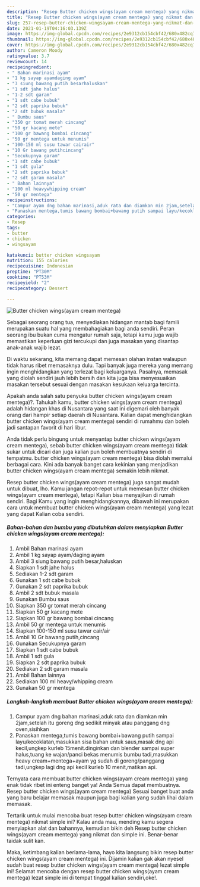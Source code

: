 ```yaml
---
description: "Resep Butter chicken wings(ayam cream mentega) yang nikmat dan Mudah Dibuat"
title: "Resep Butter chicken wings(ayam cream mentega) yang nikmat dan Mudah Dibuat"
slug: 257-resep-butter-chicken-wingsayam-cream-mentega-yang-nikmat-dan-mudah-dibuat
date: 2021-01-19T04:16:03.139Z
image: https://img-global.cpcdn.com/recipes/2e9312cb154cbf42/680x482cq70/butter-chicken-wingsayam-cream-mentega-foto-resep-utama.jpg
thumbnail: https://img-global.cpcdn.com/recipes/2e9312cb154cbf42/680x482cq70/butter-chicken-wingsayam-cream-mentega-foto-resep-utama.jpg
cover: https://img-global.cpcdn.com/recipes/2e9312cb154cbf42/680x482cq70/butter-chicken-wingsayam-cream-mentega-foto-resep-utama.jpg
author: Cameron Moody
ratingvalue: 3.7
reviewcount: 14
recipeingredient:
- " Bahan marinasi ayam"
- "1 kg sayap ayamdaging ayam"
- "3 siung bawang putih besarhaluskan"
- "1 sdt jahe halus"
- "1-2 sdt garam"
- "1 sdt cabe bubuk"
- "2 sdt paprika bubuk"
- "2 sdt bubuk masala"
- " Bumbu saus"
- "350 gr tomat merah cincang"
- "50 gr kacang mete"
- "100 gr bawang bombai cincang"
- "50 gr mentega untuk menumis"
- "100-150 ml susu tawar cairair"
- "10 Gr bawang putihcincang"
- "Secukupnya garam"
- "1 sdt cabe bubuk"
- "1 sdt gula"
- "2 sdt paprika bubuk"
- "2 sdt garam masala"
- " Bahan lainnya"
- "100 ml heavywhipping cream"
- "50 gr mentega"
recipeinstructions:
- "Campur ayam dng bahan marinasi,aduk rata dan diamkan min 2jam,setelah itu goreng dng sedikit minyak atau panggang dng oven,sisihkan"
- "Panaskan mentega,tumis bawang bombai+bawang putih sampai layu/kecoklatan,masukkan sisa bahan untuk saus,masak dng api kecil,ungkep kurleb 15menit.dinginkan dan blender sampai super halus,tuang ke wajan/panci bekas menumis bumbu tadi,masukkan heavy cream+mentega+ayam yg sudah di goreng/panggang tadi,ungkep lagi dng api kecil kurleb 10 menit,matikan api."
categories:
- Resep
tags:
- butter
- chicken
- wingsayam

katakunci: butter chicken wingsayam 
nutrition: 155 calories
recipecuisine: Indonesian
preptime: "PT30M"
cooktime: "PT53M"
recipeyield: "2"
recipecategory: Dessert

---
```



![Butter chicken wings(ayam cream mentega)](https://img-global.cpcdn.com/recipes/2e9312cb154cbf42/680x482cq70/butter-chicken-wingsayam-cream-mentega-foto-resep-utama.jpg)

Sebagai seorang orang tua, menyediakan hidangan mantab bagi famili merupakan suatu hal yang membahagiakan bagi anda sendiri. Peran seorang ibu bukan cuma mengatur rumah saja, tetapi kamu juga wajib memastikan keperluan gizi tercukupi dan juga masakan yang disantap anak-anak wajib lezat.

Di waktu  sekarang, kita memang dapat memesan olahan instan walaupun tidak harus ribet memasaknya dulu. Tapi banyak juga mereka yang memang ingin menghidangkan yang terlezat bagi keluarganya. Pasalnya, memasak yang diolah sendiri jauh lebih bersih dan kita juga bisa menyesuaikan masakan tersebut sesuai dengan masakan kesukaan keluarga tercinta. 



Apakah anda salah satu penyuka butter chicken wings(ayam cream mentega)?. Tahukah kamu, butter chicken wings(ayam cream mentega) adalah hidangan khas di Nusantara yang saat ini digemari oleh banyak orang dari hampir setiap daerah di Nusantara. Kalian dapat menghidangkan butter chicken wings(ayam cream mentega) sendiri di rumahmu dan boleh jadi santapan favorit di hari libur.

Anda tidak perlu bingung untuk menyantap butter chicken wings(ayam cream mentega), sebab butter chicken wings(ayam cream mentega) tidak sukar untuk dicari dan juga kalian pun boleh membuatnya sendiri di tempatmu. butter chicken wings(ayam cream mentega) bisa diolah memalui berbagai cara. Kini ada banyak banget cara kekinian yang menjadikan butter chicken wings(ayam cream mentega) semakin lebih nikmat.

Resep butter chicken wings(ayam cream mentega) juga sangat mudah untuk dibuat, lho. Kamu jangan repot-repot untuk memesan butter chicken wings(ayam cream mentega), tetapi Kalian bisa menyajikan di rumah sendiri. Bagi Kamu yang ingin menghidangkannya, dibawah ini merupakan cara untuk membuat butter chicken wings(ayam cream mentega) yang lezat yang dapat Kalian coba sendiri.

<!--inarticleads1-->

##### Bahan-bahan dan bumbu yang dibutuhkan dalam menyiapkan Butter chicken wings(ayam cream mentega):

1. Ambil  Bahan marinasi ayam
1. Ambil 1 kg sayap ayam/daging ayam
1. Ambil 3 siung bawang putih besar,haluskan
1. Siapkan 1 sdt jahe halus
1. Sediakan 1-2 sdt garam
1. Gunakan 1 sdt cabe bubuk
1. Gunakan 2 sdt paprika bubuk
1. Ambil 2 sdt bubuk masala
1. Gunakan  Bumbu saus
1. Siapkan 350 gr tomat merah cincang
1. Siapkan 50 gr kacang mete
1. Siapkan 100 gr bawang bombai cincang
1. Ambil 50 gr mentega untuk menumis
1. Siapkan 100-150 ml susu tawar cair/air
1. Ambil 10 Gr bawang putih,cincang
1. Gunakan Secukupnya garam
1. Siapkan 1 sdt cabe bubuk
1. Ambil 1 sdt gula
1. Siapkan 2 sdt paprika bubuk
1. Sediakan 2 sdt garam masala
1. Ambil  Bahan lainnya
1. Sediakan 100 ml heavy/whipping cream
1. Gunakan 50 gr mentega




<!--inarticleads2-->

##### Langkah-langkah membuat Butter chicken wings(ayam cream mentega):

1. Campur ayam dng bahan marinasi,aduk rata dan diamkan min 2jam,setelah itu goreng dng sedikit minyak atau panggang dng oven,sisihkan
1. Panaskan mentega,tumis bawang bombai+bawang putih sampai layu/kecoklatan,masukkan sisa bahan untuk saus,masak dng api kecil,ungkep kurleb 15menit.dinginkan dan blender sampai super halus,tuang ke wajan/panci bekas menumis bumbu tadi,masukkan heavy cream+mentega+ayam yg sudah di goreng/panggang tadi,ungkep lagi dng api kecil kurleb 10 menit,matikan api.




Ternyata cara membuat butter chicken wings(ayam cream mentega) yang enak tidak ribet ini enteng banget ya! Anda Semua dapat membuatnya. Resep butter chicken wings(ayam cream mentega) Sesuai banget buat anda yang baru belajar memasak maupun juga bagi kalian yang sudah lihai dalam memasak.

Tertarik untuk mulai mencoba buat resep butter chicken wings(ayam cream mentega) nikmat simple ini? Kalau anda mau, mending kamu segera menyiapkan alat dan bahannya, kemudian bikin deh Resep butter chicken wings(ayam cream mentega) yang nikmat dan simple ini. Benar-benar taidak sulit kan. 

Maka, ketimbang kalian berlama-lama, hayo kita langsung bikin resep butter chicken wings(ayam cream mentega) ini. Dijamin kalian gak akan nyesel sudah buat resep butter chicken wings(ayam cream mentega) lezat simple ini! Selamat mencoba dengan resep butter chicken wings(ayam cream mentega) lezat simple ini di tempat tinggal kalian sendiri,oke!.

